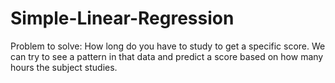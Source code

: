# Simple-Linear-Regression
Problem to solve: How long do you have to study to get a specific score. We can try to see a pattern in that data and predict a score based on how many hours the subject studies.
